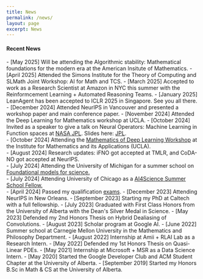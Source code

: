 ```yaml
---
title: News
permalink: /news/
layout: page
excerpt: News
---
```

<h4 class="posts-item-note">Recent News</h4>
- [May 2025] Will be attending the Algorithmic stability: Mathematical foundations for the modern era at the American Insitute of Mathematics.
- [April 2025] Attended the Simons Institute for the Theory of Computing and SLMath Joint Workshop: AI for Math and TCS.
- [March 2025] Accepted to work as a Research Scientist at Amazon in NYC this summer with the Reinformcement Learning + Automated Reasoning Teams.
- [January 2025] LeanAgent has been accepted to ICLR 2025 in Singapore. See you all there.
- [December 2024] Attended NeurIPS in Vancouver and presented a workshop paper and main conference paper.
- [November 2024] Attended the Deep Learning for Mathematics workshop at UCLA. 
- [October 2024] Invited as a speaker to give a talk on Neural Operators: Machine Learning in Function spaces at <a href = "https://ml.jpl.nasa.gov/index.html">NASA JPL</a>. Slides here: <a href="https://www.robertj1.com/assets/pdf/Neural_Operators_jpl.pdf">JPL</a>.<br>
- [October 2024] Attending the <a href = "https://www.ima.umn.edu/2024-2025/W10.25-29.24">Mathematics of Deep Learning Workshop</a> at the Institute for Mathematics and its Applications (UCLA).<br>
- [August 2024] Research updates: iFNO got accepted at TMLR, and CoDA-NO got accepted at NeurIPS.<br>
- [July 2024] Attending the University of Michigan for a summer school on <a href = "https://scifm.ai/summer_school.html">Foundational models for science.</a> <br>
- [July 2024] Attending University of Chicago as a <a href = "https://datascience.uchicago.edu/events/ai-science-summer-school-2024/">AI4Science Summer School Fellow.</a> <br>
- [April 2024] Passed my qualification <a href = "https://x.com/Robertljg/status/1800656342778253395">exams</a>.
- [December 2023] Attending NeurIPS in New Orleans.
- [September 2023] Starting my PhD at Caltech with a full fellowship.
- [July 2023] Graduated with First Class Honors from the University of Alberta with the Dean's Silver Medal in Science.
- [May 2023] Defended my 2nd Honors Thesis on Hybrid Dealiasing of Convolutions.
- [August 2023] Scholar program at Google AI.
- [June 2022] Summer school at Carnegie Mellon University in the Mathematics and Philosophy Department.
- [August 2022] Internship at Amii + RLAI Lab as a Research Intern.
- [May 2022] Defended my 1st Honors Thesis on Quasi-Linear PDEs.
- [May 2021] Internship at Microsoft + MSR as a Data Science Intern.
- [May 2020] Started the Google Developer Club and ACM Student Chapter at the University of Alberta.
- [September 2019] Started my Honors B.Sc in Math & CS at the University of Alberta.
<br>